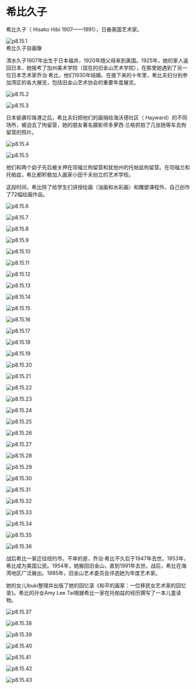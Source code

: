 # 希比久子

​希比久子（ Hisako Hibi 1907——1991），日裔美国艺术家。

![p8.15.1](/images/8.15.1.jpg)  
希比久子自画像

清水久子1907年出生于日本福井，1920年随父母来到美国。1925年，她的家人返回日本，她报考了加州美术学院（现在的旧金山艺术学院），在那里她遇到了另一位日本艺术家乔治·希比，他们1930年结婚。在接下来的十年里，希比夫妇分别参加湾区的各大展览，包括旧金山艺术协会的重要年度展览。

![p8.15.2](/images/8.15.2.png)

![p8.15.3](/images/8.15.3.jpg)

日本偷袭珍珠港之后，希比夫妇把他们的画捐给海沃德社区（ Hayward）的不同场所，被迫去了拘留营，她的朋友著名摄影师多萝西·兰格抓拍了几张她等车去拘留营的照片。

![p8.15.4](/images/8.15.4.jpg)

![p8.15.5](/images/8.15.5.jpg)

他们和两个幼子先后被关押在坦福兰拘留营和犹他州的托帕兹拘留营。在坦福兰和托帕兹，希比都积极加入画家小田千夫创立的艺术学校。

这段时间，希比除了给学生们讲授绘画（油画和水彩画）和雕塑课程外，自己创作了72幅绘画作品。

![p8.15.6](/images/8.15.6.jpg)

![p8.15.7](/images/8.15.7.png)

![p8.15.8](/images/8.15.8.jpg)

![p8.15.9](/images/8.15.9.png)

![p8.15.10](/images/8.15.10.jpg)

![p8.15.11](/images/8.15.11.jpg)

![p8.15.12](/images/8.15.12.jpg)

![p8.15.13](/images/8.15.13.jpg)

![p8.15.14](/images/8.15.14.jpg)

![p8.15.15](/images/8.15.15.jpg)

![p8.15.16](/images/8.15.16.png)

![p8.15.17](/images/8.15.17.png)

![p8.15.18](/images/8.15.18.png)

![p8.15.19](/images/8.15.19.png)

![p8.15.20](/images/8.15.20.png)

![p8.15.21](/images/8.15.21.png)

![p8.15.22](/images/8.15.22.png)

![p8.15.23](/images/8.15.23.png)

![p8.15.24](/images/8.15.24.png)

![p8.15.25](/images/8.15.25.png)

![p8.15.26](/images/8.15.26.png)

![p8.15.27](/images/8.15.27.png)

![p8.15.28](/images/8.15.28.png)

![p8.15.29](/images/8.15.29.jpg)

![p8.15.30](/images/8.15.30.jpg)

![p8.15.31](/images/8.15.31.jpg)

![p8.15.32](/images/8.15.32.png)

![p8.15.33](/images/8.15.33.png)

![p8.15.34](/images/8.15.34.png)

![p8.15.35](/images/8.15.35.png)

![p8.15.36](/images/8.15.36.png)

战后希比一家迁往纽约市。不幸的是，乔治·希比不久后于1947年去世。1953年，希比成为美国公民。1954年，她搬回旧金山，直到1991年去世。战后，希比在海湾地区广泛展出。1985年，旧金山艺术委员会评选她为年度艺术家。

她的女儿Ibuki整理并出版了她的回忆录《和平的画家：一位移民女艺术家的回忆录》。希比的孙女Amy Lee Tai根据希比一家在托帕兹的经历撰写了一本儿童读物。

![p8.15.37](/images/8.15.37.jpg)

![p8.15.38](/images/8.15.38.jpg)

![p8.15.39](/images/8.15.39.png)

![p8.15.40](/images/8.15.40.jpg)

![p8.15.41](/images/8.15.41.jpg)

![p8.15.42](/images/8.15.42.jpg)

![p8.15.43](/images/8.15.43.jpg)
